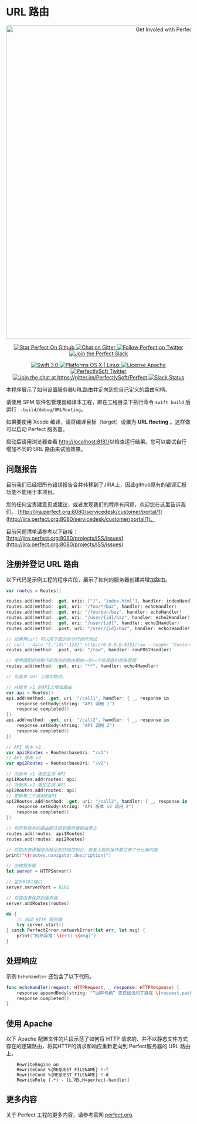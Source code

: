 # URL 路由

<p align="center">
    <a href="http://perfect.org/get-involved.html" target="_blank">
        <img src="http://perfect.org/assets/github/perfect_github_2_0_0.jpg" alt="Get Involed with Perfect!" width="854" />
    </a>
</p>

<p align="center">
    <a href="https://github.com/PerfectlySoft/Perfect" target="_blank">
        <img src="http://www.perfect.org/github/Perfect_GH_button_1_Star.jpg" alt="Star Perfect On Github" />
    </a>  
    <a href="https://gitter.im/PerfectlySoft/Perfect" target="_blank">
        <img src="http://www.perfect.org/github/Perfect_GH_button_2_Git.jpg" alt="Chat on Gitter" />
    </a>  
    <a href="https://twitter.com/perfectlysoft" target="_blank">
        <img src="http://www.perfect.org/github/Perfect_GH_button_3_twit.jpg" alt="Follow Perfect on Twitter" />
    </a>  
    <a href="http://perfect.ly" target="_blank">
        <img src="http://www.perfect.org/github/Perfect_GH_button_4_slack.jpg" alt="Join the Perfect Slack" />
    </a>
</p>

<p align="center">
    <a href="https://developer.apple.com/swift/" target="_blank">
        <img src="https://img.shields.io/badge/Swift-3.0-orange.svg?style=flat" alt="Swift 3.0">
    </a>
    <a href="https://developer.apple.com/swift/" target="_blank">
        <img src="https://img.shields.io/badge/Platforms-OS%20X%20%7C%20Linux%20-lightgray.svg?style=flat" alt="Platforms OS X | Linux">
    </a>
    <a href="http://perfect.org/licensing.html" target="_blank">
        <img src="https://img.shields.io/badge/License-Apache-lightgrey.svg?style=flat" alt="License Apache">
    </a>
    <a href="http://twitter.com/PerfectlySoft" target="_blank">
        <img src="https://img.shields.io/badge/Twitter-@PerfectlySoft-blue.svg?style=flat" alt="PerfectlySoft Twitter">
    </a>
    <a href="https://gitter.im/PerfectlySoft/Perfect?utm_source=badge&utm_medium=badge&utm_campaign=pr-badge&utm_content=badge" target="_blank">
        <img src="https://img.shields.io/badge/Gitter-Join%20Chat-brightgreen.svg" alt="Join the chat at https://gitter.im/PerfectlySoft/Perfect">
    </a>
    <a href="http://perfect.ly" target="_blank">
        <img src="http://perfect.ly/badge.svg" alt="Slack Status">
    </a>
</p>

本程序展示了如何设置服务器URL路由并定向到您自己定义的路由句柄。

请使用 SPM 软件包管理器编译本工程，即在工程目录下执行命令 ```swift build``` 后运行 ``` .build/debug/URLRouting```。

如果要使用 Xcode 编译，请将编译目标（target）设置为 **URL Routing** 。这样做可以启动 Perfect 服务器。

启动后请用浏览器查看 [http://localhost:8181/](http://localhost:8181/)以检查运行结果。您可以尝试自行增加不同的 URL 路由来试验效果。

## 问题报告

目前我们已经把所有错误报告合并转移到了JIRA上，因此github原有的错误汇报功能不能用于本项目。

您的任何宝贵建意见或建议，或者发现我们的程序有问题，欢迎您在这里告诉我们。 [http://jira.perfect.org:8080/servicedesk/customer/portal/1](http://jira.perfect.org:8080/servicedesk/customer/portal/1)。

目前问题清单请参考以下链接： [http://jira.perfect.org:8080/projects/ISS/issues](http://jira.perfect.org:8080/projects/ISS/issues)


## 注册并登记 URL 路由

以下代码是示例工程的程序片段，展示了如何向服务器创建并增加路由。

```swift
var routes = Routes()

routes.add(method: .get, uris: ["/", "index.html"], handler: indexHandler)
routes.add(method: .get, uri: "/foo/*/baz", handler: echoHandler)
routes.add(method: .get, uri: "/foo/bar/baz", handler: echoHandler)
routes.add(method: .get, uri: "/user/{id}/baz", handler: echo2Handler)
routes.add(method: .get, uri: "/user/{id}", handler: echo2Handler)
routes.add(method: .post, uri: "/user/{id}/baz", handler: echo3Handler)

// 如果用curl 可以用下面的命令行进行测试
// curl --data "{\"id\":123}" http://0.0.0.0:8181/raw --header "Content-Type:application/json"
routes.add(method: .post, uri: "/raw", handler: rawPOSTHandler)

// 使用通配符将剩下的其他的路由都统一到一个处理器句柄来管理
routes.add(method: .get, uri: "**", handler: echo4Handler)

// 在基本 URI 上增加路由。

// 从版本 v1 的API上增加路由
var api = Routes()
api.add(method: .get, uri: "/call1", handler: { _, response in
	response.setBody(string: "API 调用 1")
	response.completed()
})
api.add(method: .get, uri: "/call2", handler: { _, response in
	response.setBody(string: "API 调用 2")
	response.completed()
})

// API 版本 v1
var api1Routes = Routes(baseUri: "/v1")
// API 版本 v2
var api2Routes = Routes(baseUri: "/v2")

// 为版本 v1 增加主调 API
api1Routes.add(routes: api)
// 为版本 v2 增加主调 API
api2Routes.add(routes: api)
// 更新第二个调用的API
api2Routes.add(method: .get, uri: "/call2", handler: { _, response in
	response.setBody(string: "API 版本 v2 调用 2")
	response.completed()
})

// 将所有版本的路由都注册到服务器路由表上
routes.add(routes: api1Routes)
routes.add(routes: api2Routes)

// 将路由表逻辑结构输出到终端控制台，查看上面的操作都注册了什么新内容
print("\(routes.navigator.description)")

// 创建服务器
let server = HTTPServer()

// 监听8181端口
server.serverPort = 8181

// 将路由表保存到服务器
server.addRoutes(routes)

do {
    // 启动 HTTP 服务器
    try server.start()
} catch PerfectError.networkError(let err, let msg) {
    print("网络异常：\(err) \(msg)")
}
```
## 处理响应

示例 `EchoHandler` 还包含了以下代码。

```swift
func echoHandler(request: HTTPRequest, _ response: HTTPResponse) {
	response.appendBody(string: "“回声句柄” 您已经访问了路径 \(request.path) ，并包括以下变量： \(request.urlVariables)")
	response.completed()
}
```

## 使用 Apache
以下 Apache 配置文件的片段示范了如何将 HTTP 请求的、并不以静态文件方式存在的逻辑路由，将其HTTP的请求和响应重新定向到 Perfect服务器的 URL 路由上。

```apacheconf
	RewriteEngine on
	RewriteCond %{REQUEST_FILENAME} !-f
	RewriteCond %{REQUEST_FILENAME} !-d
	RewriteRule (.*) - [L,NS,H=perfect-handler]
```


## 更多内容
关于 Perfect 工程的更多内容，请参考官网 [perfect.org](http://perfect.org).
